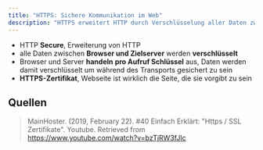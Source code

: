 ```yaml
---
title: "HTTPS: Sichere Kommunikation im Web"
description: "HTTPS erweitert HTTP durch Verschlüsselung aller Daten zwischen Browser und Server. Es verwendet Zertifikate zur Authentifizierung und gewährleistet sichere Übertragung durch pro-Aufruf ausgehandelte Schlüssel."
---
```


- HTTP **Secure**, Erweiterung von HTTP
- alle Daten zwischen **Browser und Zielserver** werden **verschlüsselt**
- Browser und Server **handeln** **pro Aufruf Schlüssel** aus, Daten werden damit verschlüsselt um während des Transports gesichert zu sein
- **HTTPS-Zertifikat**, Webseite ist wirklich die Seite, die sie vorgibt zu sein


## Quellen
> MainHoster. (2019, February 22). #40 Einfach Erklärt: "Https / SSL Zertifikate". Youtube. Retrieved from https://www.youtube.com/watch?v=bzTjRW3fJlc